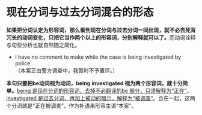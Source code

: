 # 现在分词与过去分词混合的形态

<b>如果把**分词认定为形容词**，那么看到现在分词与过去分词一同出现，就不必去死背冗长的动词变化，只把它当作两个以上的形容词，分别解释就可以了。</b>而动词诠释与句型分析也就自然随之简化。
- I have no comment to make while the case is being investigated by police.  
（本案正由警方调查中，我暂时不予置评。） 

<b>本句只要把**be动词视为动词**，**being investigated 视为两个形容词**，就十分简单。</b><u>being 是现在分词的形容词，去掉不必翻译的be 部分，只须解释为“正在”</u>。<u>investigated 是过去分词，再加上被动的暗示，解释为“被调查”</u>。合在一起，这两个分词就是“正在被调查”，作为补语来形容主语“本案”。  